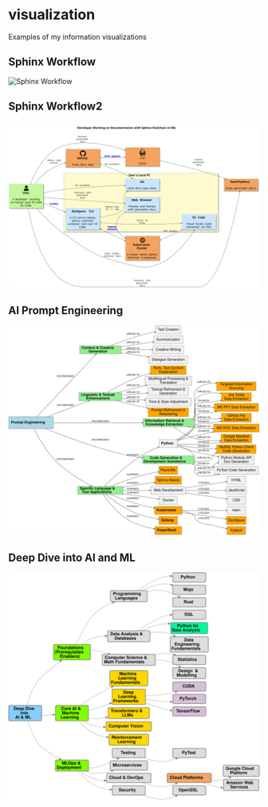 # visualization
Examples of my information visualizations

## Sphinx Workflow
![Sphinx Workflow](plantuml/sphinx-workflow.svg)

## Sphinx Workflow2
![Sphinx Workflow2](plantuml/sphinx-workflow2.svg)

## AI Prompt Engineering
![AI-Prompt-Engineering](plantuml/AI-Prompt-Engineering.svg)

## Deep Dive into AI and ML
![Deep Dive into AI and ML](plantuml/deep-dive-into-ai-and-ML.svg)